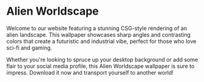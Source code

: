 <!--font:Poppins-->

# Alien Worldscape

Welcome to our website featuring a stunning CSG-style rendering of an alien landscape. This wallpaper showcases sharp angles and contrasting colors that create a futuristic and industrial vibe, perfect for those who love sci-fi and gaming.

Whether you're looking to spruce up your desktop background or add some flair to your social media profile, this Alien Worldscape wallpaper is sure to impress. Download it now and transport yourself to another world!

<!--

Write me markdown content of website with wallpaper:

"A csg-style rendering of an alien landscape, with sharp angles and contrasting colors that create a futuristic and industrial vibe."

The header of the page should not be copy of the text but rather a real content of the website which is using this wallpaper.


---


# Alien Worldscape

Welcome to our website featuring a stunning CSG-style rendering of an alien landscape. This wallpaper showcases sharp angles and contrasting colors that create a futuristic and industrial vibe, perfect for those who love sci-fi and gaming.

Whether you're looking to spruce up your desktop background or add some flair to your social media profile, this Alien Worldscape wallpaper is sure to impress. Download it now and transport yourself to another world!


---


Write me a Google font which is best fitting for the website.

Pick from the list:
- Lobster
- Playfair Display
- Dancing Script
- Barlow Condensed
- Raleway
- Montserrat
- IBM Plex Sans
- Exo 2
- Poppins
- Orbitron
- Inter
- Roboto
- Lato
- Futura
- Alegreya
- Open Sans
- Great Vibes


Write just the font name nothing else.


---


Poppins

-->
